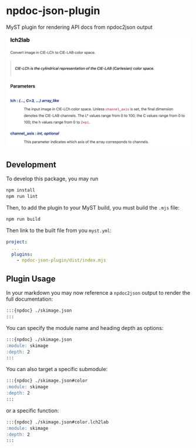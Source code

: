 # npdoc-json-plugin

MyST plugin for rendering API docs from npdoc2json output

![](./thumbnail.png)

## Development

To develop this package, you may run

```bash
npm install
npm run lint
```

Then, to add the plugin to your MyST build, you must build the `.mjs` file:

```bash
npm run build
```

Then link to the built file from you `myst.yml`:

```yaml
project:
  ...
  plugins:
    - npdoc-json-plugin/dist/index.mjs
```

## Plugin Usage

In your markdown you may now reference a `npdoc2json` output to render the full documentation:

```md
:::{npdoc} ./skimage.json
:::
```

You can specify the module name and heading depth as options:

```md
:::{npdoc} ./skimage.json
:module: skimage
:depth: 2
:::
```

You can also target a specific submodule:

```md
:::{npdoc} ./skimage.json#color
:module: skimage
:depth: 2
:::
```

or a specific function:

```md
:::{npdoc} ./skimage.json#color.lch2lab
:module: skimage
:depth: 2
:::
```